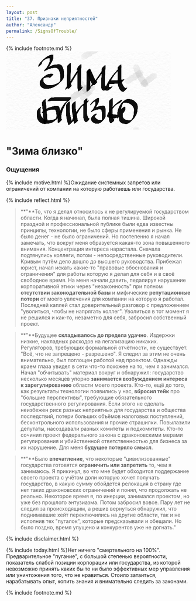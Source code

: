```yaml
---
layout: post
title: "37. Признаки неприятностей"
author: "Александр"
permalink: /SignsOfTrouble/
---
```

{% include footnote.md %}
!["Думал что тучи сгущаются "](/_img/37.jpg)
# "Зима близко"

### Ощущения
{% include motive.html %}Ожидание системных запретов или ограничений от компании на которую работаешь или государства.

{% include reflect.html %}
>**"**То, что я делал относилось к не регулируемой государством области. Когда я начинал, была полная тишина. Широкой праздной и профессиональной публике были едва известны принципы, технологии, не было сферы применения и рынка. Не было  денег - не было ограничений. Но постепенно я начал замечать, что вокруг меня образуется какая-то зона повышенного внимания. Концентрация интереса нарастала. Сначала подтянулись коллеги, потом - непосредственные руководители. Кривым путём дело дошло до высшего руководства. Прибежал юрист, начал искать какие-то "правовые обоснования и ограничения" для работы которую я делал для себя и в своё свободное время. На меня начали давить, педалируя нарушение корпоративной этики через "незаконность" при полном **отсутствии законодательной базы** и мифические **репутационные потери** от моего увлечения для компании на которую я работал. Последней каплей стал доверительный разговор с предложением "уволиться, чтобы не напрягать коллег". Уволиться в тот момент я не решился и как-то, незаметно для себя, забросил собственный проект.

>**"**Будущее **складывалось до предела удачно**. Издержки низкие, накладных расходов на легализацию никаких. Регуляторов, требующих формальной отчётности, не существует. "Всё, что не  запрещено - разрешено". Я следил за этим не очень внимательно, был поглощен работой над проектом. Однажды краем глаза увидел в сети что-то похожее на то, чем я занимался. Начал "обчитывать" материал вокруг и обнаружил: государство несколько месяцев упорно **занимается возбуждением интереса к зарегулированию** области моего проекта. Кто-то, ещё до того, как результаты технологии появились у нас, **вбросил тейк** про "большие перспективы", требующие обязательного государственного регулирования. Если этого не сделать неизбежен риск разных неприятных для государства и общества последствий, потери больших объёмов налоговых поступлений, бесконтрольного использования и прочие страшилки. Повылазили депутаты, насоздавали разных комитеты и подкомитеты. Кто-то сочинил проект федерального закона с драконовскими мерами регулирования и убийственной ответственностью для бизнеса за их нарушение. Для меня **будущее потеряло смысл**.  

>**"**Было **впечатление**, что некоторые "цивилизованные" государства готовятся **ограничить или запретить** то, чем я занимаюсь. Я прикинул, во что мне будет обходится поддержание своего проекта с учётом доли которую хочет получать государство, в какую сумму обойдется релокация в страну где нет таких драконовских ограничений и понял, что продолжать не реально. Некоторое время я, по инерции, занимался проектом, но уже без прошлого энтузиазма. Потом забросил вовсе. Пару  лет не следил за происходящим, а решив вернуться обнаружил, что поднимавшие хейт переключились на другие области, так и не исполнив тех "пугалок", которые предсказывали и обещали. Но было поздно, время упущено и конкурентов уже не догнать."

{% include disclaimer.html %}

{% include today.html %}Нет ничего "смертельного на 100%". Предварительное "пугание", с большой степенью вероятности, показатель слабой позиции корпорации или государства, из которой невозможно принять каких бы то ни было эффективных мер управления или уничтожения того, что не нравиться. Стоило затаиться, нарабатывать опыт, копить знания и внимательно следить за законами.

{% include footnote.md %}
